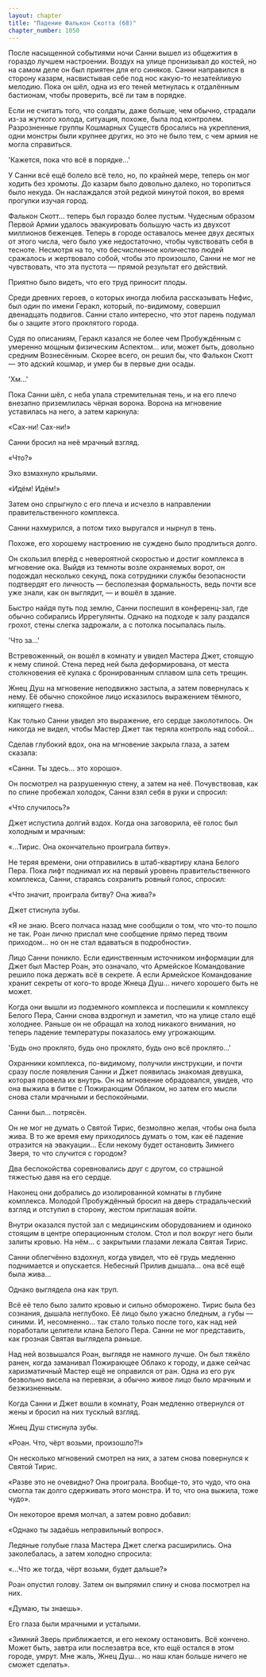 ```yaml
---
layout: chapter
title: "Падение Фалькон Скотта (68)"
chapter_number: 1050
---
```


После насыщенной событиями ночи Санни вышел из общежития в гораздо лучшем настроении. Воздух на улице пронизывал до костей, но на самом деле он был приятен для его синяков. Санни направился в сторону казарм, насвистывая себе под нос какую-то незатейливую мелодию. Пока он шёл, одна из его теней метнулась к отдалённым бастионам, чтобы проверить, всё ли там в порядке.

Если не считать того, что солдаты, даже больше, чем обычно, страдали из-за жуткого холода, ситуация, похоже, была под контролем. Разрозненные группы Кошмарных Существ бросались на укрепления, одни монстры были крупнее других, но это не было тем, с чем армия не могла справиться.

'Кажется, пока что всё в порядке...'

У Санни всё ещё болело всё тело, но, по крайней мере, теперь он мог ходить без хромоты. До казарм было довольно далеко, но торопиться было некуда. Он наслаждался этой редкой минутой покоя, во время прогулки изучая город.

Фалькон Скотт... теперь был гораздо более пустым. Чудесным образом Первой Армии удалось эвакуировать большую часть из двухсот миллионов беженцев. Теперь в городе оставалось менее двух десятых от этого числа, чего было уже недостаточно, чтобы чувствовать себя в тесноте. Несмотря на то, что бесчисленное количество людей сражалось и жертвовало собой, чтобы это произошло, Санни не мог не чувствовать, что эта пустота — прямой результат его действий.

Приятно было видеть, что его труд приносит плоды.

Среди древних героев, о которых иногда любила рассказывать Нефис, был один по имени Геракл, который, по-видимому, совершил двенадцать подвигов. Санни стало интересно, что этот парень подумал бы о защите этого проклятого города.

Судя по описаниям, Геракл казался не более чем Пробуждённым с умеренно мощным физическим Аспектом... или, может быть, довольно средним Вознесённым. Скорее всего, он решил бы, что Фалькон Скотт — это адский кошмар, и умер бы в первые дни осады.

'Хм...'

Пока Санни шёл, с неба упала стремительная тень, и на его плечо внезапно приземлилась чёрная ворона. Ворона на мгновение уставилась на него, а затем каркнула:

«Сах-ни! Сах-ни!»

Санни бросил на неё мрачный взгляд.

«Что?»

Эхо взмахнуло крыльями.

«Идём! Идём!»

Затем оно спрыгнуло с его плеча и исчезло в направлении правительственного комплекса.

Санни нахмурился, а потом тихо выругался и нырнул в тень.

Похоже, его хорошему настроению не суждено было продлиться долго.

Он скользил вперёд с невероятной скоростью и достиг комплекса в мгновение ока. Выйдя из темноты возле охраняемых ворот, он подождал несколько секунд, пока сотрудники службы безопасности подтвердят его личность — бесполезная формальность, ведь почти все уже знали, как он выглядит, — и вошёл в здание.

Быстро найдя путь под землю, Санни поспешил в конференц-зал, где обычно собирались Иррегулянты. Однако на подходе к залу раздался грохот, стены слегка задрожали, а с потолка посыпалась пыль.

'Что за...'

Встревоженный, он вошёл в комнату и увидел Мастера Джет, стоящую к нему спиной. Стена перед ней была деформирована, от места столкновения её кулака с бронированным сплавом шла сеть трещин.

Жнец Душ на мгновение неподвижно застыла, а затем повернулась к нему. Её обычно спокойное лицо исказилось выражением тёмного, кипящего гнева.

Как только Санни увидел это выражение, его сердце заколотилось. Он никогда не видел, чтобы Мастер Джет так теряла контроль над собой...

Сделав глубокий вдох, она на мгновение закрыла глаза, а затем сказала:

«Санни. Ты здесь... это хорошо».

Он посмотрел на разрушенную стену, а затем на неё. Почувствовав, как по спине пробежал холодок, Санни взял себя в руки и спросил:

«Что случилось?»

Джет испустила долгий вздох. Когда она заговорила, её голос был холодным и мрачным:

«...Тирис. Она окончательно проиграла битву».

Не теряя времени, они отправились в штаб-квартиру клана Белого Пера. Пока лифт поднимал их на первый уровень правительственного комплекса, Санни, стараясь сохранить ровный голос, спросил:

«Что значит, проиграла битву? Она жива?»

Джет стиснула зубы.

«Я не знаю. Всего полчаса назад мне сообщили о том, что что-то пошло не так. Роан лично прислал мне сообщение прямо перед твоим приходом... но он не стал вдаваться в подробности».

Лицо Санни поникло. Если единственным источником информации для Джет был Мастер Роан, это означало, что Армейское Командование решило пока держать всё в секрете. А если Армейское Командование хранит секреты от кого-то вроде Жнеца Душ... ничего хорошего быть не может.

Когда они вышли из подземного комплекса и поспешили к комплексу Белого Пера, Санни снова вздрогнул и заметил, что на улице стало ещё холоднее. Раньше он не обращал на холод никакого внимания, но теперь падение температуры показалось ему угрожающим.

'Будь оно проклято, будь оно проклято, будь оно всё проклято...'

Охранники комплекса, по-видимому, получили инструкции, и почти сразу после появления Санни и Джет появилась знакомая девушка, которая провела их внутрь. Он на мгновение обрадовался, увидев, что она выжила в битве с Пожирающим Облаком, но затем его мысли снова стали мрачными и беспокойными.

Санни был... потрясён.

Он не мог не думать о Святой Тирис, безмолвно желая, чтобы она была жива. В то же время ему приходилось думать о том, как её падение отразится на эвакуации... Если некому будет остановить Зимнего Зверя, то что случится с городом?

Два беспокойства соревновались друг с другом, со страшной тяжестью давя на его сердце.

Наконец они добрались до изолированной комнаты в глубине комплекса. Молодой Пробуждённый бросил на дверь страдальческий взгляд и отступил в сторону, жестом приглашая войти.

Внутри оказался пустой зал с медицинским оборудованием и одиноко стоящим в центре операционным столом. Стол и пол вокруг него были залиты кровью. На нём... с закрытыми глазами лежала Святая Тирис.

Санни облегчённо вздохнул, когда увидел, что её грудь медленно поднимается и опускается. Небесный Прилив дышала... она всё ещё была жива...

Однако выглядела она как труп.

Всё её тело было залито кровью и сильно обморожено. Тирис была без сознания, дышала неглубоко. Её лицо было ужасно бледным, а губы — синими. И, несомненно... так стало только после того, как над ней поработали целители клана Белого Пера. Санни не мог представить, как грозная Святая выглядела раньше.

Над ней возвышался Роан, выглядя не намного лучше. Он был тяжёло ранен, когда заманивал Пожирающее Облако к городу, и даже сейчас харизматичный Мастер ещё не оправился от ран. Одна из его рук безвольно висела на перевязи, а обычно живое лицо было мрачным и безжизненным.

Когда Санни и Джет вошли в комнату, Роан медленно отвернулся от жены и бросил на них тусклый взгляд.

Жнец Душ стиснула зубы.

«Роан. Что, чёрт возьми, произошло?!»

Он несколько мгновений смотрел на них, а затем снова повернулся к Святой Тирис.

«Разве это не очевидно? Она проиграла. Вообще-то, это чудо, что она смогла так долго сдерживать этого монстра. И то, что она выжила, тоже чудо».

Он некоторое время молчал, а затем ровно добавил:

«Однако ты задаёшь неправильный вопрос».

Ледяные голубые глаза Мастера Джет слегка расширились. Она заколебалась, а затем холодно спросила:

«...Что же тогда, чёрт возьми, будет дальше?»

Роан опустил голову. Затем он выпрямил спину и снова посмотрел на них.

«Думаю, ты знаешь».

Его глаза были мрачными и усталыми.

«Зимний Зверь приближается, и его некому остановить. Всё кончено. Может быть, завтра или послезавтра все, кто ещё остался в этом городе, умрут. Мне жаль, Жнец Душ... но наш клан больше ничего не сможет сделать».